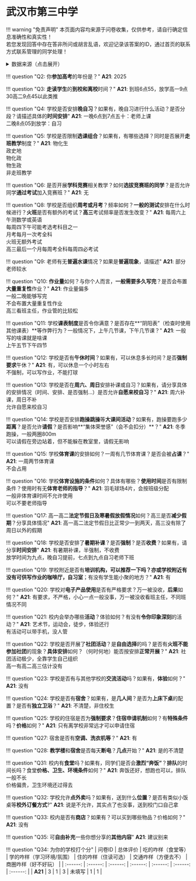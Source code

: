 # 武汉市第三中学

!!! warning "免责声明"
    本页面内容均来源于问卷收集，仅供参考，请自行确定信息准确性和真实性！  
    若您发现回答中存在答非所问或胡言乱语，欢迎记录该答案的ID，通过首页的联系方式联系管理的同学处理！

<details><summary>数据来源（点击展开）</summary>
<ul>
<li><strong>21</strong>: 匿名 (2025-07)</li>
</ul>
</details>

!!! question "Q2: 你**参加高考**的年份是？"
    **A21**: 2025  

!!! question "Q3: **走读学生**的**到校和离校**时间？"
    **A21**: 到班6点55，放学高一9点30高二9点45以此类推  

!!! question "Q4: 学校是否安排**晚自习**？如果有，晚自习进行什么活动？是否分段？请描述具体的**时间安排**"
    **A21**: 一晚6点到7点五十：老师上课  
    二晚8点05到放学：自习  

!!! question "Q5: 学校是否限制**选课组合**？如果有，有哪些选择？同时是否展开**走班教学**制度？"
    **A21**: 物化生  
    政史地  
    物化政  
    物生政  
    非走班教学  

!!! question "Q6: 是否开展**学科竞赛**相关教学？如何**选拔竞赛班的同学**？是否允许同学**通过考试**加入竞赛班？"
    **A21**: 无  

!!! question "Q8: 学校是否组织**周考或月考**？频率如何？**一般的测试**安排在什么时候进行？**火班**是否有额外的考试？**高三**考试频率是否发生改变？"
    **A21**: 每周六上午测数学或英语  
    每周四下午可能考选考科目之一  
    月考每月一次考全科  
    火班无额外考试  
    高三最后一个月每周考全科每周四必考试  

!!! question "Q9: 老师有无**普遍水课**情况？如果是**普遍现象**，请描述"
    **A21**: 部分老师较水  

!!! question "Q10: **作业量**如何？与你个人而言，**一般需要多久写完**？是否会布置**大量重复性**作业？"
    **A21**: 作业量偏多  
    一般二晚能够写完  
    不会布置大量重复性作业  
    高三看班主任，作业管的比较松  

!!! question "Q11: 学校**课表制度**是否令你满意？是否存在**“阴阳表”（检查时使用其他课表）**等作弊行为？一般情况下，上午几节课，下午几节课？"
    **A21**: 一般  
    写的啥课就是啥课  
    上午五节下午四节  

!!! question "Q12: 学校是否有**午休时间**？如果有，可以休息多长时间？是否**强制要求**午休？"
    **A21**: 有，可以休息一个小时左右  
    不强制，可以写作业，不能打球  

!!! question "Q13: 学校是否在**周六、周日**安排补课或自习？如果有，请分享具体的安排情况（时间、安排、是否强制...）是否允许**自愿来校自习**？"
    **A21**: 周六补课，周日不补  
    允许自愿来校自习  

!!! question "Q14: 学校是否安排**跑操跳操**等**大课间活动**？如果有，跑操要跑多少**距离**？是否允许**请假**？是否影响**“集体荣誉感”（会不会扣分）**？"
    **A21**: 冬季跑操，一般两圈800m  
    可以请假在旁边站着，但不能躲在教室里，请假无影响  

!!! question "Q15: 学校**体育课**的安排如何？一周有几节体育课？是否会被**占课**？"
    **A21**: 一周两节体育课  
    不会占用  

!!! question "Q16: 学校**体育设施的条件**如何？具体有哪些？**使用时间**是否有限制条件？使用时有无**体育老师的指导**？"
    **A21**: 羽毛球场4片，会按班级分配  
    一般非体育课时间不允许使用  
    可以不要老师指导  

!!! question "Q17: 高一高二**法定节假日及寒暑假放假情况**如何？高三是否**减少假期**？分享具体情况"
    **A21**: 高一高二法定节假日比正常少一到两天，高三没有除了周日以外的假期  

!!! question "Q18: 学校是否安排了**暑期补课**？是否**强制**？是否**收费**？如果有，请分享**时间安排**"
    **A21**: 有暑期补课，半强制，不收费  
    放学时间为九点，晚自习提前，七点到九点自习老师下班  

!!! question "Q19: 学校附近是否有**培训机构，**可以推荐一下吗？亦或学校附近有没有可供写作业的**咖啡厅，自习室**；有没有学生能小聚的地方？"
    **A21**: 有  

!!! question "Q20: 学校对**电子产品使用**是否有严格要求？万一被没收，**后果**如何？"
    **A21**: 有要求，不严格，小心一点一般没事，万一被没收看班主任，不同班情况不同  

!!! question "Q21: 校内会举办哪些**活动**？体验如何？有没有**令你印象深刻**的活动？"
    **A21**: 艺术节，运动会，徒步，体验还行  
    有活动可以带手机，没人管  

!!! question "Q22: 学校是否开展了**社团活动**？是**自由选择**的吗？是否有**火班不能参加社团**的现象？**具体安排**如何？（何时何地）能否按安排**正常开展**？"
    **A21**: 社团活动极少，全靠学生自己组织  
    高一有高二高三估计没有  

!!! question "Q23: 学校是否有与其他学校的**交流活动**吗？如果有，**体验**如何？"
    **A21**: 没有  

!!! question "Q24: 学校是否有**宿舍**？如果有，是**几人间**？是否为**上床下桌**的配置？是否有**独立卫浴**？"
    **A21**: 不清楚，非住校生  

!!! question "Q25: 学校的住宿是否为**强制要求**？**住宿申请机制**如何？有**特殊条件**吗？**价格**如何？"
    **A21**: 只有离学校非常远才可以申请住宿  

!!! question "Q27: 宿舍是否有**空调、洗衣机等**？"
    **A21**: 有  

!!! question "Q28: **教学楼**和**宿舍**是否每天**断电**？**几点**开始？"
    **A21**: 是的不清楚  

!!! question "Q31: 校内有**食堂**吗？如果有，同学们是否会**激烈“奔饭”**？**排队**的时间长吗？食堂**价格、卫生、环境条件**如何？"
    **A21**: 奔饭还好，想跑也可以，排队一般不长  
    价格偏贵，卫生环境还过得去  

!!! question "Q32: 学校允许**点外卖**吗？如果有，送到什么**位置**？是否有类似小饭桌等**校外订餐方式**?"
    **A21**: 说是不允许，其实点了也没事，送到校门口自己拿  

!!! question "Q33: 校内是否有**商店**？如果有？可以买到哪些物品？价格如何？"
    **A21**: 没有  

!!! question "Q35: 可**自由补充**一些你想分享的**其他内容**"
    **A21**: 建议别来  

!!! question "Q34: 为你的学校打个分"
    | 问卷ID | 总体评价 | 吃的咋样（食堂等） | 学的咋样（学习环境/氛围） | 住的咋样（住读可选） | 交通咋样（方便去不） | 商圈咋样（好不好玩） |
    | :------: | :------: | :------: | :------: | :------: | :------: | :------: |
    | **A21** | 3 | 1 | 3 | 未填写 | 1 | 1 |


